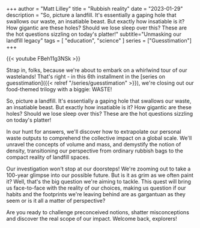 +++
author = "Matt Lilley"
title = "Rubbish reality"
date = "2023-01-29"
description = "So, picture a landfill. It's essentially a gaping hole that swallows our waste, an insatiable beast. But exactly how insatiable is it? How gigantic are these holes? Should we lose sleep over this? These are the hot questions sizzling on today's platter!"
subtitle="Unmasking our landfill legacy"
tags = [
    "education",
    "science"
]
series = ["Guesstimation"]
+++

{{< youtube FBeh11g3NSk >}}

Strap in, folks, because we're about to embark on a whirlwind tour of our wastelands! That's right - in this 6th installment in the [series on guesstimation]({{< relref "/series/guesstimation" >}}), we're closing out our food-themed trilogy with a biggie: WASTE!

So, picture a landfill. It's essentially a gaping hole that swallows our waste, an insatiable beast. But exactly how insatiable is it? How gigantic are these holes? Should we lose sleep over this? These are the hot questions sizzling on today's platter!

In our hunt for answers, we'll discover how to extrapolate our personal waste outputs to comprehend the collective impact on a global scale. We'll unravel the concepts of volume and mass, and demystify the notion of density, transitioning our perspective from ordinary rubbish bags to the compact reality of landfill spaces.

Our investigation won't stop at our doorsteps! We're zooming out to take a 100-year glimpse into our possible future. But is it as grim as we often paint it? Well, that's the big question we're aiming to tackle. This quest will bring us face-to-face with the reality of our choices, making us question if our habits and the footprints we're leaving behind are as gargantuan as they seem or is it all a matter of perspective?

Are you ready to challenge preconceived notions, shatter misconceptions and discover the real scope of our impact. Welcome back, explorers!